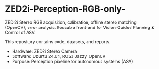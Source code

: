 # ZED2i-Perception-RGB-only-
ZED 2i Stereo RGB acquisition, calibration, offline stereo matching (OpenCV), error analysis. Reusable front-end for Vision-Guided Planning &amp; Control of ASV.

This repository contains code, datasets, and reports.
- Hardware: ZED2i Stereo Camera
- Software: Ubuntu 24.04, ROS2 Jazzy, OpenCV
- Purpose: Perception pipeline for autonomous systems (ASV)
